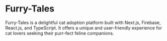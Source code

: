 # Furry-Tales
Furry-Tales is a delightful cat adoption platform built with Next.js, Firebase, React.js, and TypeScript. It offers a unique and user-friendly experience for cat lovers seeking their purr-fect feline companions.
